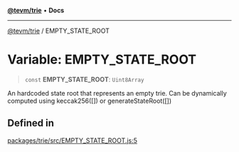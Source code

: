 [**@tevm/trie**](../README.md) • **Docs**

***

[@tevm/trie](../globals.md) / EMPTY\_STATE\_ROOT

# Variable: EMPTY\_STATE\_ROOT

> `const` **EMPTY\_STATE\_ROOT**: `Uint8Array`

An hardcoded state root that represents an empty trie.
Can be dynamically computed using keccak256([]) or generateStateRoot([])

## Defined in

[packages/trie/src/EMPTY\_STATE\_ROOT.js:5](https://github.com/qbzzt/tevm-monorepo/blob/main/packages/trie/src/EMPTY_STATE_ROOT.js#L5)
